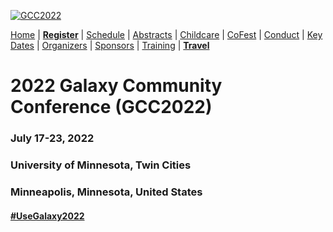 
<div class="trim-p">

[![GCC2022](/images/events/gcc2022/umn-river-aerial-wide.jpg)](/events/gcc2022/)

</div>
<div class="linkbox-horizontal trim-p">

[Home](/events/gcc2022/) |
[**Register**](/events/gcc2022/register) |
[Schedule](/events/gcc2022/schedule/) |
[Abstracts](/events/gcc2022/abstracts/) |
[Childcare](/events/gcc2022/childcare/) |
[CoFest](/events/gcc2022/cofest/) |
[Conduct](/events/gcc2022/conduct/) |
[Key Dates](/events/gcc2022/key-dates/) |
[Organizers](/events/gcc2022/organizers/) |
[Sponsors](/events/gcc2022/sponsors/) |
[Training](/events/gcc2022/training/) |
[**Travel**](/events/gcc2022/travel/)

</div>
<div class="text-center">

# **2022 Galaxy Community Conference (GCC2022)**

### July 17-23, 2022
### University of Minnesota, Twin Cities
### Minneapolis, Minnesota, United States

#### [#UseGalaxy2022](https://twitter.com/hashtag/UseGalaxy2022)

</div>

